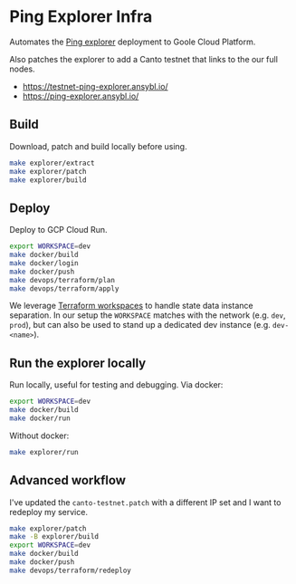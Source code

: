 # Ping Explorer Infra

Automates the [Ping explorer](https://github.com/ping-pub/explorer) deployment to Goole Cloud Platform.

Also patches the explorer to add a Canto testnet that links to the our full nodes.

- <https://testnet-ping-explorer.ansybl.io/>
- <https://ping-explorer.ansybl.io/>

## Build
Download, patch and build locally before using.
```sh
make explorer/extract
make explorer/patch
make explorer/build
```

## Deploy
Deploy to GCP Cloud Run.
```sh
export WORKSPACE=dev
make docker/build
make docker/login
make docker/push
make devops/terraform/plan
make devops/terraform/apply
```
We leverage [Terraform workspaces](https://developer.hashicorp.com/terraform/language/state/workspaces) to handle state data instance separation.
In our setup the `WORKSPACE` matches with the network (e.g. `dev`, `prod`), but can also be used to stand up a dedicated dev instance (e.g. `dev-<name>`).

## Run the explorer locally
Run locally, useful for testing and debugging.
Via docker:
```sh
export WORKSPACE=dev
make docker/build
make docker/run
```
Without docker:
```sh
make explorer/run
```

## Advanced workflow
I've updated the `canto-testnet.patch` with a different IP set and I want to redeploy my service.
```sh
make explorer/patch
make -B explorer/build
export WORKSPACE=dev
make docker/build
make docker/push
make devops/terraform/redeploy
```
